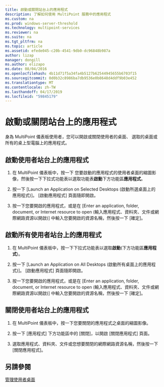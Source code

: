 ```yaml
---
title: 啟動或關閉站台上的應用程式
description: 了解如何使用 MultiPoint 服務中的應用程式
ms.custom: na
ms.prod: windows-server-threshold
ms.technology: multipoint-services
ms.reviewer: na
ms.suite: na
ms.tgt_pltfrm: na
ms.topic: article
ms.assetid: efede045-c20b-4541-9db0-dc96848b987a
author: lizap
manager: dongill
ms.author: elizapo
ms.date: 08/04/2016
ms.openlocfilehash: 4b11d71f5a34fa4b5127b62544945655b6703f15
ms.sourcegitcommit: 0d0b32c8986ba7db9536e0b8648d4ddf9b03e452
ms.translationtype: MT
ms.contentlocale: zh-TW
ms.lasthandoff: 04/17/2019
ms.locfileid: "59845179"
---
```

# <a name="launch-or-close-applications-on-a-station"></a>啟動或關閉站台上的應用程式
身為 MultiPoint 儀表板使用者，您可以開啟或關閉使用者的桌面、 選取的桌面或所有的桌上型電腦上的應用程式。  
  
## <a name="launch-an-application-on-a-user-station"></a>啟動使用者站台上的應用程式  
  
1.  在 MultiPoint 儀表板中，按一下 您要啟動的應用程式的使用者桌面的縮圖影像，然後按一下下拉式功能表以選取功能表**啟動**下方功能區**應用程式**。  
  
2.  按一下 [Launch an Application on Selected Desktops (啟動所選桌面上的應用程式)]。 [啟動應用程式] 頁面隨即開啟。  
  
3.  按一下您要開啟的應用程式，或是在 [Enter an application, folder, document, or Internet resource to open (輸入應用程式、資料夾、文件或網際網路資源以開啟)] 中輸入您要開啟的資源名稱，然後按一下 [確定]。  
  
## <a name="launch-an-application-on-all-user-stations"></a>啟動所有使用者站台上的應用程式  
  
1.  在 MultiPoint 儀表板中，按一下下拉式功能表以選取**啟動**(下方功能區**應用程式**)。  
  
2.  按一下 [Launch an Application on All Desktops (啟動所有桌面上的應用程式)]。 [啟動應用程式] 頁面隨即開啟。  
  
3.  按一下您要開啟的應用程式，或是在 [Enter an application, folder, document, or Internet resource to open (輸入應用程式、資料夾、文件或網際網路資源以開啟)] 中輸入您要開啟的資源名稱，然後按一下 [確定]。  
  
## <a name="close-an-application-on-a-user-station"></a>關閉使用者站台上的應用程式  
  
1.  在 MultiPoint 儀表板中，按一下您要關閉的應用程式之桌面的縮圖影像。  
  
2.  按一下 [應用程式] 下方功能區中的 [關閉]，以開啟 [關閉應用程式] 頁面。  
  
3.  選取應用程式、資料夾、文件或您想要關閉的網際網路資源名稱，然後按一下 [關閉應用程式]。  
  
## <a name="see-also"></a>另請參閱  
[管理使用者桌面](manage-user-desktops-using-multipoint-dashboard.md)  
  
